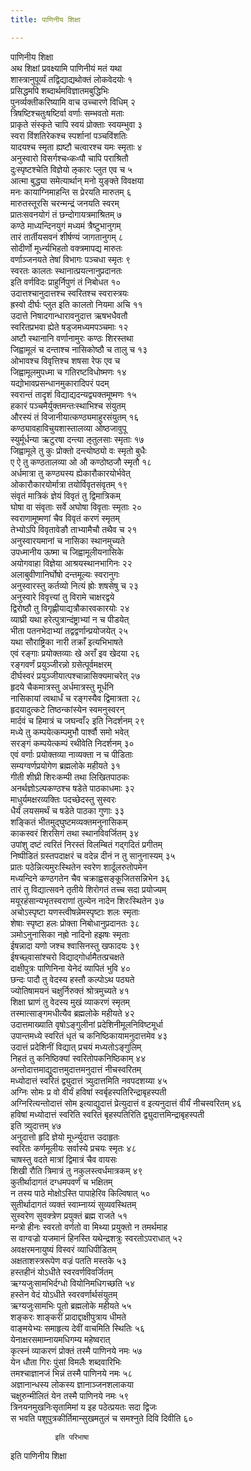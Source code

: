 ```yaml
---
title: पाणिनीय शिक्षा

---
```

पाणिनीय शिक्षा  
अथ शिक्षां प्रवक्ष्यामि पाणिनीयं मतं यथा  
शास्त्रानुपूर्व्यं तद्विद्याद्यथोक्तं लोकवेदयोः १  
प्रसिद्धमपि शब्दार्थमविज्ञातमबुद्धिभिः  
पुनर्व्यक्तीकरिष्यामि वाच उच्चारणे विधिम् २  
त्रिषष्टिश्चतुःषष्टिर्वा वर्णाः सम्भवतो मताः  
प्राकृते संस्कृते चापि स्वयं प्रोक्ताः स्वयम्भुवा ३  
स्वरा विंशतिरेकश्च स्पर्शानां पञ्चविंशतिः  
यादयश्च स्मृता ह्यष्टौ चत्वारश्च यमः स्मृताः ४  
अनुस्वारो विसर्गश्चᳲकᳲपौ चापि पराश्रितौ  
दुःस्पृष्टश्चेति विज्ञेयो ऌकारः प्लुत एव च ५  
आत्मा बुद्ध्या समेत्यार्थान् मनो युङ्क्ते विवक्षया  
मनः कायाग्निमाहन्ति स प्रेरयति मारुतम् ६  
मारुतस्तूरसि चरन्मन्द्रं जनयति स्वरम्  
प्रातःसवनयोगं तं छन्दोगायत्रमाश्रितम् ७  
कण्ठे माध्यन्दिनयुगं मध्यमं त्रैष्टुभानुगम्  
तारं तार्तीयसवनं शीर्षण्यं जागतानुगम् ८  
सोदीर्णो मूर्ध्न्यभिहतो वक्त्रमापद्य मारुतः  
वर्णाञ्जनयते तेषां विभागः पञ्चधा स्मृतः ९  
स्वरतः कालतः स्थानात्प्रयत्नानुप्रदानतः  
इति वर्णविदः प्राहुर्निपुणं तं निबोधत १०  
उदात्तश्चानुदात्तश्च स्वरितश्च स्वरास्त्रयः  
ह्रस्वो दीर्घः प्लुत इति कालतो नियमा अचि ११  
उदात्ते निषादगान्धारावनुदात्त ऋषभधैवतौ  
स्वरितप्रभवा ह्येते षड्जमध्यमपञ्चमाः १२  
अष्टौ स्थानानि वर्णानामुरः कण्ठः शिरस्तथा  
जिह्वामूलं च दन्ताश्च नासिकोष्ठौ च तालु च १३  
ओभावश्च विवृत्तिश्च शषसा रेफ एव च  
जिह्वामूलमुपध्मा च गतिरष्टविधोष्मणः १४  
यद्योभावप्रसन्धानमुकारादिपरं पदम्  
स्वरान्तं तादृशं विद्याद्यदन्यद्व्यक्तमूष्मणः १५  
हकारं पञ्चमैर्युक्तमन्तःस्थाभिश्च संयुतम्  
औरस्यं तं विजानीयात्कण्ठ्यमाहुरसंयुतम् १६  
कण्ठ्यावहाविचुयशास्तालव्या ओष्ठजावुपू  
स्युर्मूर्धन्या ऋटुरषा दन्त्या ऌतुलसाः स्मृताः १७  
जिह्वामूले तु कुः प्रोक्तो दन्त्योष्ठ्यो वः स्मृतो बुधैः  
ए ऐ तु कण्ठतालव्या ओ औ कण्ठोष्ठजौ स्मृतौ १८  
अर्धमात्रा तु कण्ठ्यस्य ह्येकारौकारयोर्भवेत्  
ओकारौकारयोर्मात्रा तयोर्विवृतसंवृतम् १९  
संवृतं मात्रिकं ज्ञेयं विवृतं तु द्विमात्रिकम्  
घोषा वा संवृताः सर्वे अघोषा विवृताः स्मृताः २०  
स्वराणामूष्मणां चैव विवृतं करणं स्मृतम्  
तेभ्योऽपि विवृतावेङौ ताभ्यामैचौ तथैव च २१  
अनुस्वारयमानां च नासिका स्थानमुच्यते  
उपध्मानीय ऊष्मा च जिह्वामूलीयनासिके  
अयोगवाहा विज्ञेया आश्रयस्थानभागिनः २२  
अलाबुवीणानिर्घोषो दन्तमूल्यः स्वरानुगः  
अनुस्वारस्तु कर्तव्यो नित्यं ह्रोः शषसेषु च २३  
अनुस्वारे विवृत्त्यां तु विरामे चाक्षरद्वये  
द्विरोष्ठौ तु विगृह्णीयाद्यत्रौकारवकारयोः २४  
व्याघ्री यथा हरेत्पुत्रान्दंष्ट्राभ्यां न च पीडयेत्  
भीता पतनभेदाभ्यां तद्वद्वर्णान्प्रयोजयेत् २५  
यथा सौराष्ट्रिका नारी तक्राँ इत्यभिभाषते  
एवं रङ्गाः प्रयोक्तव्याः खे अराँ इव खेदया २६  
रङ्गवर्णं प्रयुञ्जीरन्नो ग्रसेत्पूर्वमक्षरम्  
दीर्घस्वरं प्रयुञ्जीयात्पश्चान्नासिक्यमाचरेत् २७  
हृदये चैकमात्रस्तु अर्धमात्रस्तु मूर्धनि  
नासिकायां त्वथार्धं च रङ्गस्यैव द्विमात्रता २८  
हृदयादुत्कटे तिष्ठन्कांस्येन स्वमनुस्वरन्  
मार्दवं च हिमात्रं च जघन्वाँ२ इति निदर्शनम् २९  
मध्ये तु कम्पयेत्कम्पमुभौ पार्श्वौ समो भवेत्  
सरङ्गं कम्पयेत्कम्पं रथीवेति निदर्शनम् ३०  
एवं वर्णाः प्रयोक्तव्या नाव्यक्ता न च पीडिताः  
सम्यग्वर्णप्रयोगेण ब्रह्मलोके महीयते ३१  
गीती शीघ्री शिरःकम्पी तथा लिखितपाठकः  
अनर्थज्ञोऽल्पकण्ठश्च षडेते पाठकाधमाः ३२  
माधुर्यमक्षरव्यक्तिः पदच्छेदस्तु सुस्वरः  
धैर्यं लयसमर्थं च षडेते पाठका गुणाः ३३  
शङ्कितं भीतमुद्घुष्टमव्यक्तमनुनासिकम्  
काकस्वरं शिरसिगं तथा स्थानविवर्जितम् ३४  
उपांशु दष्टं त्वरितं निरस्तं विलम्बितं गद्गदितं प्रगीतम्  
निष्पीडितं ग्रस्तपदाक्षरं च वदेन्न दीनं न तु सानुनास्यम् ३५  
प्रातः पठेन्नित्यमुरःस्थितेन स्वरेण शार्दूलरुतोपमेन  
मध्यन्दिने कण्ठगतेन चैव चक्राह्वसङ्कूजितसन्निभेन ३६  
तारं तु विद्यात्सवने तृतीये शिरोगतं तच्च सदा प्रयोज्यम्  
मयूरहंसान्यभृतस्वराणां तुल्येन नादेन शिरःस्थितेन ३७  
अचोऽस्पृष्टा यणस्त्वीषन्नेमस्पृष्टाः शलः स्मृताः  
शेषाः स्पृष्टा हलः प्रोक्ता निबोधानुप्रदानतः ३८  
ञमोऽनुनासिका नह्रो नादिनो हझषः स्मृताः  
ईषन्नादा यणो जश्च श्वासिनस्तु खफादयः ३९  
ईषच्छ्वासांश्चरो विद्याद्गोर्धामैतत्प्रचक्षते  
दाक्षीपुत्रः पाणिनिना येनेदं व्यापितं भुवि ४०  
छन्दः पादौ तु वेदस्य हस्तौ कल्पोऽथ पठ्यते  
ज्योतिषामयनं चक्षुर्निरुक्तं श्रोत्रमुच्यते ४१  
शिक्षा घ्राणं तु वेदस्य मुखं व्याकरणं स्मृतम्  
तस्मात्साङ्गमधीत्यैव ब्रह्मलोके महीयते ४२  
उदात्तमाख्याति वृषोऽङ्गुलीनां प्रदेशिनीमूलनिविष्टमूर्धा  
उपान्तमध्ये स्वरितं धृतं च कनिष्ठिकायामनुदात्तमेव ४३  
उदात्तं प्रदेशिनीं विद्यात् प्रचयं मध्यतोऽङ्गुलिम्  
निहतं तु कनिष्ठिक्यां स्वरितोपकनिष्ठिकाम् ४४  
अन्तोदात्तमाद्युदात्तमुदात्तमनुदात्तं नीचस्वरितम्  
मध्योदात्तं स्वरितं द्व्युदात्तं त्र्युदात्तमिति नवपदशय्या ४५  
अग्निः सोमः प्र वो वीर्यं हविषां स्वर्बृहस्पतिरिन्द्राबृहस्पती  
अग्निरित्यन्तोदात्तं सोम इत्याद्युदात्तं प्रेत्युदात्तं व इत्यनुदात्तं वीर्यं नीचस्वरितम् ४६  
हविषां मध्योदात्तं स्वरिति स्वरितं बृहस्पतिरिति द्व्युदात्तमिन्द्राबृहस्पती  
इति त्र्युदात्तम् ४७  
अनुदात्तो हृदि ज्ञेयो मूर्ध्न्युदात्त उदाहृतः  
स्वरितः कर्णमूलीयः सर्वास्ये प्रचयः स्मृतः ४८  
चाषस्तु वदते मात्रां द्विमात्रं चैव वायसः  
शिखी रौति त्रिमात्रं तु नकुलस्त्वर्धमात्रकम् ४९  
कुतीर्थादागतं दग्धमपवर्णं च भक्षितम्  
न तस्य पाठे मोक्षोऽस्ति पापाहेरिव किल्विषात् ५०  
सुतीर्थादागतं व्यक्तं स्वाम्नाय्यं सुव्यवस्थितम्  
सुस्वरेण सुवक्त्रेण प्रयुक्तं ब्रह्म राजते ५१  
मन्त्रो हीनः स्वरतो वर्णतो वा मिथ्या प्रयुक्तो न तमर्थमाह  
स वाग्वज्रो यजमानं हिनस्ति यथेन्द्रशत्रुः स्वरतोऽपराधात् ५२  
अवक्षरमनायुष्यं विस्वरं व्याधिपीडितम्  
अक्षताशस्त्ररूपेण वज्रं पतति मस्तके ५३  
हस्तहीनं योऽधीते स्वरवर्णविवर्जितम्  
ऋग्यजुःसामभिर्दग्धो वियोनिमधिगच्छति ५४  
हस्तेन वेदं योऽधीते स्वरवर्णार्थसंयुतम्  
ऋग्यजुःसामभिः पूतो ब्रह्मलोके महीयते ५५  
शङ्करः शाङ्करीं प्रादाद्दाक्षीपुत्राय धीमते  
वाङ्मयेभ्यः समाहृत्य देवीं वाचमिति स्थितिः ५६  
येनाक्षरसमाम्नायमधिगम्य महेष्वरात्  
कृत्स्नं व्याकरणं प्रोक्तं तस्मै पाणिनये नमः ५७  
येन धौता गिरः पुंसां विमलैः शब्दवारिभिः  
तमश्चाज्ञानजं भिन्नं तस्मै पाणिनये नमः ५८  
अज्ञानान्धस्य लोकस्य ज्ञानाञ्जनशलाकया  
चक्षुरुन्मीलितं येन तस्मै पाणिनये नमः ५९  
त्रिनयनमुखनिःसृतामिमां य इह पठेत्प्रयतः सदा द्विजः  
स भवति पशुपुत्रकीर्तिमान्सुखमतुलं च समश्नुते दिवि दिवीति ६०  
  
              इति परिभाषा  
इति पाणिनीय शिक्षा